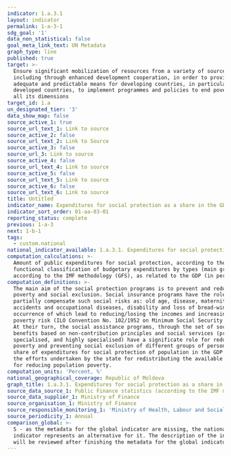 ```yaml
---
indicator: 1.a.3.1
layout: indicator
permalink: 1-a-3-1
sdg_goal: '1'
data_non_statistical: false
goal_meta_link_text: UN Metadata
graph_type: line
published: true
target: >-
  Ensure significant mobilization of resources from a variety of sources,
  including through enhanced development cooperation, in order to provide
  adequate and predictable means for developing countries, in particular least
  developed countries, to implement programmes and policies to end poverty in
  all its dimensions
target_id: 1.a
un_designated_tier: '3'
data_show_map: false
source_active_1: true
source_url_text_1: Link to source
source_active_2: false
source_url_text_2: Link to Source
source_active_3: false
source_url_3: Link to source
source_active_4: false
source_url_text_4: Link to source
source_active_5: false
source_url_text_5: Link to source
source_active_6: false
source_url_text_6: Link to source
title: Untitled
indicator_name: Expenditures for social protection as a share in the GDP
indicator_sort_order: 01-aa-03-01
reporting_status: complete
previous: 1-a-3
next: 1-b-1
tags:
  - custom.national
national_indicator_available: 1.a.3.1. Expenditures for social protection as a share in the GDP
computation_calculations: >-
  Amount of public expenditures for social protection, according to the 
  functional classification of budgetary expenditures by types (main group 10),
  according to the IMF methodology (GFS), as related to the GDP (in percentage).
computation_definitions: >-
  The main aim of the social protection programs is to prevent and reduce
  poverty and social exclusion. Social insurance programs have the role to
  partially compensate such social risks as: old age, disease, maternity, work
  accidents and occupational diseases, disability and loss of bread-winner, the
  occurrence of which lead to reducing/losing the incomes and increasing the
  poverty risk (ILO Convention No. 102/1952 on Minimum Social Security Norms).
  At their turn, the social assistance programs, through the set of social
  benefits based on non-contribution principles and social services (primary,
  specialised, and highly specialised) have a significate role for reducing
  poverty and preventing social exclusion of different groups of persons. The
  share of expenditures for social protection of population in the GDP reflects
  the efforts undertaken by the state for redistributing the available resources
  for reducing population poverty.
computation_units: 'Percent, %'
national_geographical_coverage: Republic of Moldova
graph_title: 1.a.3.1. Expenditures for social protection as a share in the GDP
source_data_source_1: Public Finance statistics (according to the IMF methodology)
source_data_supplier_1: Ministry of Finance
source_organisation_1: Ministry of Finance
source_responsible_monitoring_1: 'Ministry of Health, Labour and Social Protection'
source_periodicity_1: Annual
comparison_global: >-
  S - as the metadata for the global indicator are missing, the national
  indicator represents an alternative for it. The description of the indicator
  will be reviewed after finishing the metadata for the global indicator.
---
```


